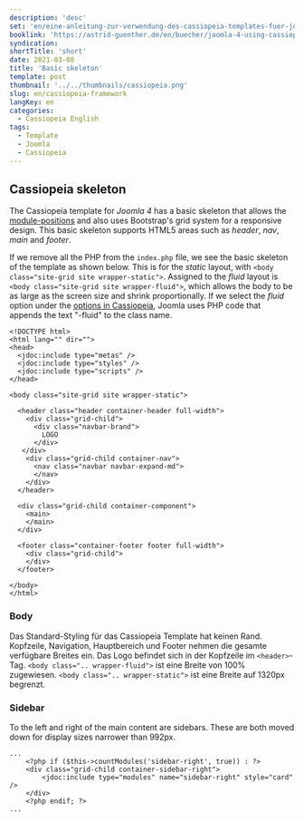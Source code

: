 ```yaml
---
description: 'desc'
set: 'en/eine-anleitung-zur-verwendung-des-cassiopeia-templates-fuer-joomla-4-themen'
booklink: 'https://astrid-guenther.de/en/buecher/joomla-4-using-cassiopeia'
syndication:
shortTitle: 'short'
date: 2021-03-08
title: 'Basic skeleton'
template: post
thumbnail: '../../thumbnails/cassiopeia.png'
slug: en/cassiopeia-framework
langKey: en
categories:
  - Cassiopeia English
tags:
  - Template
  - Joomla
  - Cassiopeia
---
```











## Cassiopeia skeleton<!-- \index{skeleton} -->

The Cassiopeia template for _Joomla 4_ has a basic skeleton that allows the [module-positions](/cassiopeia-module-positions)
and also uses Bootstrap's grid system for a responsive design. This basic skeleton supports HTML5 areas such as _header_, _nav_, _main_ and _footer_.

If we remove all the PHP from the `index.php` file, we see the basic skeleton of the template as shown below. This is for the _static_ layout, with `<body class="site-grid site wrapper-static">`. Assigned to the _fluid_ layout is `<body class="site-grid site wrapper-fluid">`, which allows the body to be as large as the screen size and shrink proportionally. If we select the _fluid_ option under the [options in Cassiopeia](/cassiopeia-options), Joomla uses PHP code that appends the text "-fluid" to the class name.

```
<!DOCTYPE html>
<html lang="" dir="">
<head>
  <jdoc:include type="metas" />
  <jdoc:include type="styles" />
  <jdoc:include type="scripts" />
</head>

<body class="site-grid site wrapper-static">

  <header class="header container-header full-width">
    <div class="grid-child">
      <div class="navbar-brand">
        LOGO
      </div>
   </div>
    <div class="grid-child container-nav">
      <nav class="navbar navbar-expand-md">
      </nav>
    </div>
  </header>

  <div class="grid-child container-component">
    <main>
    </main>
  </div>

  <footer class="container-footer footer full-width">
    <div class="grid-child">
    </div>
  </footer>

</body>
</html>
```

### Body

Das Standard-Styling für das Cassiopeia Template hat keinen Rand. Kopfzeile, Navigation, Hauptbereich und Footer nehmen die gesamte verfügbare Breites ein. Das Logo befindet sich in der Kopfzeile im `<header>`-Tag. `<body class=".. wrapper-fluid">` ist eine Breite von 100% zugewiesen. `<body class=".. wrapper-static">` ist eine Breite auf 1320px begrenzt.

### Sidebar

To the left and right of the main content are sidebars. These are both moved down for display sizes narrower than 992px.

```
...
	<?php if ($this->countModules('sidebar-right', true)) : ?>
	<div class="grid-child container-sidebar-right">
		<jdoc:include type="modules" name="sidebar-right" style="card" />
	</div>
	<?php endif; ?>
...
```


<img src="https://vg04.met.vgwort.de/na/2d578b7fdff146ce85215298ffb60664" width="1" height="1" alt="">
